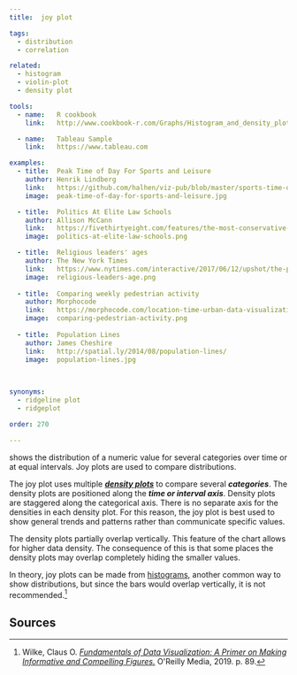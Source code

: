 ```yaml
---
title:  joy plot

tags:
  - distribution
  - correlation

related:
  - histogram
  - violin-plot
  - density plot

tools:
  - name:   R cookbook
    link:   http://www.cookbook-r.com/Graphs/Histogram_and_density_plot/

  - name:   Tableau Sample
    link:   https://www.tableau.com

examples:
  - title:  Peak Time of Day For Sports and Leisure
    author: Henrik Lindberg
    link:   https://github.com/halhen/viz-pub/blob/master/sports-time-of-day/out.png
    image:  peak-time-of-day-for-sports-and-leisure.jpg

  - title:  Politics At Elite Law Schools
    author: Allison McCann
    link:   https://fivethirtyeight.com/features/the-most-conservative-and-most-liberal-elite-law-schools/
    image:  politics-at-elite-law-schools.png

  - title:  Religious leaders' ages
    author: The New York Times
    link:   https://www.nytimes.com/interactive/2017/06/12/upshot/the-politics-of-americas-religious-leaders.html?mtrref=luisdva.github.io
    image:  religious-leaders-age.png
  
  - title:  Comparing weekly pedestrian activity
    author: Morphocode
    link:   https://morphocode.com/location-time-urban-data-visualization/?utm_source=mailpoet&utm_medium=email&utm_campaign=visualizing+time
    image:  comparing-pedestrian-activity.png
 
  - title:  Population Lines
    author: James Cheshire
    link:   http://spatial.ly/2014/08/population-lines/
    image:  population-lines.jpg
  
  

synonyms:
  - ridgeline plot
  - ridgeplot

order: 270

---
```

shows the distribution of a numeric value for several categories over time or at equal intervals. Joy plots are used to compare distributions. 

<!--more-->
The joy plot uses multiple [***density plots***](/density-plot) to compare several ***categories***. The density plots are positioned along the ***time or interval axis***. Density plots are staggered along the categorical axis. There is no separate axis for the densities in each density plot. For this reason, the joy plot is best used to show general trends and patterns rather than communicate specific values. 

The density plots partially overlap vertically. This feature of the chart allows for higher data density. The consequence of this is that some places the density plots may overlap completely hiding the smaller values.

In theory, joy plots can be made from [histograms](/histogram), another common way to show distributions, but since the bars would overlap vertically, it is not recommended.[^wilke]

## Sources
[^wilke]: Wilke, Claus O. [*Fundamentals of Data Visualization: A Primer on Making Informative and Compelling Figures.*](https://books.google.com/books?id=WmmNDwAAQBAJ) O'Reilly Media, 2019. p. 89.
